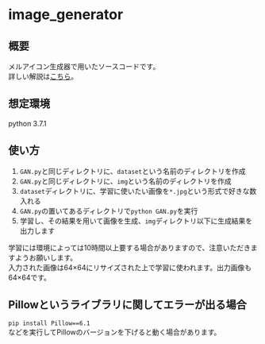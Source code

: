 # image_generator
## 概要
メルアイコン生成器で用いたソースコードです。  
詳しい解説は<a href="https://qiita.com/zassou65535/items/cad3f61177880e8230ab">こちら</a>。

## 想定環境
python 3.7.1

## 使い方
1. `GAN.py`と同じディレクトリに、`dataset`という名前のディレクトリを作成
1. `GAN.py`と同じディレクトリに、`img`という名前のディレクトリを作成
1. `dataset`ディレクトリに、学習に使いたい画像を`*.jpg`という形式で好きな数入れる
1. `GAN.py`の置いてあるディレクトリで`python GAN.py`を実行
1. 学習し、その結果を用いて画像を生成、`img`ディレクトリ以下に生成結果を出力します  

学習には環境によっては10時間以上要する場合がありますので、注意いただきますようお願いします。   
入力された画像は64×64にリサイズされた上で学習に使われます。出力画像も64×64です。 

## Pillowというライブラリに関してエラーが出る場合
`pip install Pillow==6.1`  
などを実行してPillowのバージョンを下げると動く場合があります。

